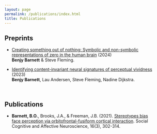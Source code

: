 ```yaml
---
layout: page
permalink: /publications/index.html
title: Publications
---
```


## Preprints

- [Creating something out of nothing: Symbolic and non-symbolic representations of zero in the human brain](https://www.biorxiv.org/content/10.1101/2024.01.30.577906v1) (2024)<br> **Benjy Barnett** & Steve Fleming.<br>

- [Identifying content-invariant neural signatures of perceptual vividness](https://www.biorxiv.org/content/10.1101/2022.11.30.518510v3) (2023)<br>
**Benjy Barnett**, Lau Andersen, Steve Fleming, Nadine Dijkstra.<br>

  <br>

## Publications

- **Barnett, B.O.**, Brooks, J.A., & Freeman, J.B. (2021). [Stereotypes bias face perception via orbitofrontal-fusiform cortical interaction](https://www.academic.oup.com/scan/article/16/3/302/6017806). Social Cognitive and Affective Neuroscience, 16(3), 302-314.


  
